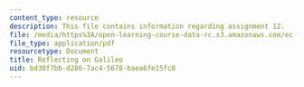 ```yaml
---
content_type: resource
description: This file contains information regarding assignment 12.
file: /media/https%3A/open-learning-course-data-rc.s3.amazonaws.com/ec-050-recreate-experiments-from-history-inform-the-future-from-the-past-galileo-january-iap-2010/bd30f7bbd2867ac45678baea6fe15fc0_MITEC_050IAP10_assn12.pdf
file_type: application/pdf
resourcetype: Document
title: Reflecting on Galileo
uid: bd30f7bb-d286-7ac4-5678-baea6fe15fc0
---
```

